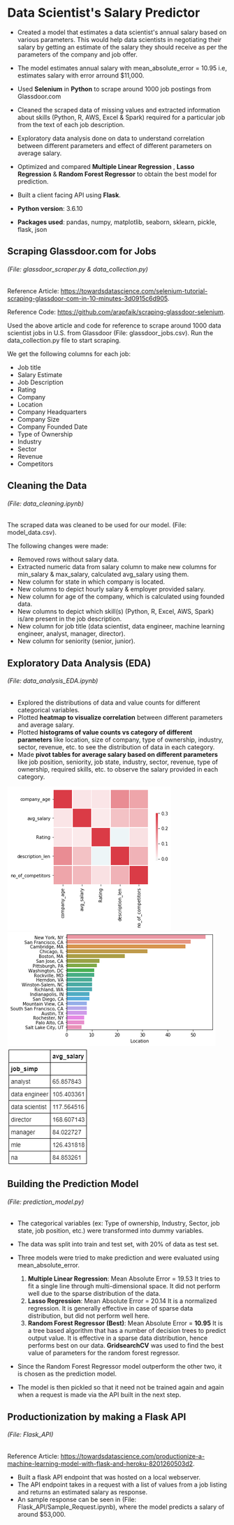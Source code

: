 # Data Scientist's Salary Predictor
* Created a model that estimates a data scientist's annual salary based on various parameters. This would help data scientists in negotiating their salary by getting an estimate of the salary they should receive as per the parameters of the company and job offer. 
* The model estimates annual salary with mean_absolute_error = 10.95 i.e, estimates salary with error arround $11,000.

* Used __Selenium__ in __Python__ to scrape around 1000 job postings from Glassdoor.com
* Cleaned the scraped data of missing values and extracted information about skills (Python, R, AWS, Excel & Spark) required for a particular job from the text of each job description. 
* Exploratory data analysis done on data to understand correlation between different parameters and effect of different parameters on average salary.
* Optimized and compared __Multiple Linear Regression__ , __Lasso Regression__ & __Random Forest Regressor__ to obtain the best model for prediction.
* Built a client facing API using __Flask__.

* __Python version__: 3.6.10
* __Packages used__: pandas, numpy, matplotlib, seaborn, sklearn, pickle, flask, json 

## Scraping Glassdoor.com for Jobs
###### (File: glassdoor_scraper.py & data_collection.py)
Reference Article: https://towardsdatascience.com/selenium-tutorial-scraping-glassdoor-com-in-10-minutes-3d0915c6d905.

Reference Code: https://github.com/arapfaik/scraping-glassdoor-selenium.

Used the above article and code for reference to scrape around 1000 data scientist jobs in U.S. from Glassdoor (File: glassdoor_jobs.csv). Run the data_collection.py file to start scraping.

We get the following columns for each job:
  * Job title
  * Salary Estimate
  * Job Description
  * Rating
  * Company
  * Location
  * Company Headquarters
  * Company Size
  * Company Founded Date
  * Type of Ownership
  * Industry
  * Sector
  * Revenue
  * Competitors
  
## Cleaning the Data
###### (File: data_cleaning.ipynb)
The scraped data was cleaned to be used for our model. (File: model_data.csv).

The following changes were made:
  * Removed rows without salary data.
  * Extracted numeric data from salary column to make new columns for min_salary & max_salary, calculated avg_salary using them.
  * New column for state in which company is located.
  * New columns to depict hourly salary & employer provided salary.
  * New column for age of the company, which is calculated using founded data.
  * New columns to depict which skill(s) (Python, R, Excel, AWS, Spark) is/are present in the job description.
  * New column for job title (data scientist, data engineer, machine learning engineer, analyst, manager, director).
  * New column for seniority (senior, junior). 
  
## Exploratory Data Analysis (EDA)
###### (File: data_analysis_EDA.ipynb)
* Explored the distributions of data and value counts for different categorical variables. 
* Plotted __heatmap to visualize correlation__ between different parameters and average salary.
* Plotted __histograms of value counts vs category of different parameters__ like location, size of company, type of ownership, industry, sector, revenue, etc. to see the distribution of data in each category.
* Made __pivot tables for average salary based on different parameters__ like job position, seniority, job state, industry, sector, revenue, type of ownership, required skills, etc. to observe the salary provided in each category.

![alt text](https://github.com/chinmaysharmacs10/Data_Scientist_Salary_Predictor/blob/master/Pictures/correlation.png "Correlation between parameters and average salary")
![alt text](https://github.com/chinmaysharmacs10/Data_Scientist_Salary_Predictor/blob/master/Pictures/location.png "Location vs number of jobs")
![alt text](https://github.com/chinmaysharmacs10/Data_Scientist_Salary_Predictor/blob/master/Pictures/pivot_table.PNG "Pivot table")


## Building the Prediction Model
###### (File: prediction_model.py)
* The categorical variables (ex: Type of ownership, Industry, Sector, job state, job position, etc.) were transformed into dummy variables.
* The data was split into train and test set, with 20% of data as test set.
* Three models were tried to make prediction and were evaluated using mean_absolute_error.
  1. __Multiple Linear Regression__: Mean Absolute Error = 19.53
     It tries to fit a single line through multi-dimensional space. It did not perform well due to the sparse distribution of the data.
  2. __Lasso Regression__: Mean Absolute Error = 20.14
     It is a normalized regression. It is generally effective in case of sparse data distribution, but did not perform well here.
  3. __Random Forest Regressor (Best)__: Mean Absolute Error = __10.95__
     It is a tree based algorithm that has a number of decision trees to predict output value. It is effective in a sparse data distribution, hence performs best on our data. __GridsearchCV__ was used to find the best value of parameters for the random forest regressor.
     
* Since the Random Forest Regressor model outperform the other two, it is chosen as the prediction model.
* The model is then pickled so that it need not be trained again and again when a request is made via the API built in the next step.
     

## Productionization by making a Flask API
###### (File: Flask_API)
Reference Article: https://towardsdatascience.com/productionize-a-machine-learning-model-with-flask-and-heroku-8201260503d2.

* Built a flask API endpoint that was hosted on a local webserver. 
* The API endpoint takes in a request with a list of values from a job listing and returns an estimated salary as response.
* An sample response can be seen in (File: Flask_API/Sample_Request.ipynb), where the model predicts a salary of around $53,000.

